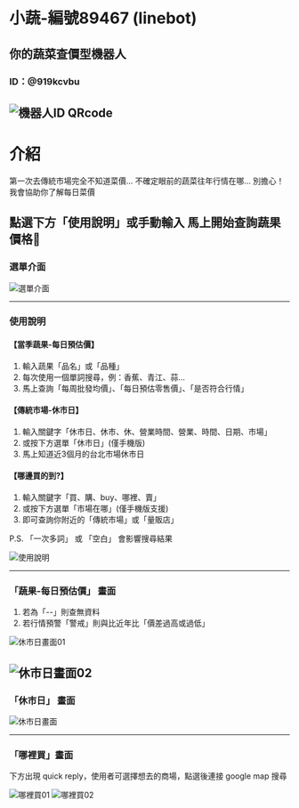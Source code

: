 # 小蔬-編號89467 (linebot)
## 你的蔬菜查價型機器人

### ID：@919kcvbu
![機器人ID QRcode](https://raw.githubusercontent.com/Leileisme/Linebot/main/images/readme/addFriend_919kcvbu.png)
-----------------------------------
# 介紹
第一次去傳統市場完全不知道菜價...
不確定眼前的蔬菜往年行情在哪...
別擔心！我會協助你了解每日菜價

點選下方「使用說明」或手動輸入
馬上開始查詢蔬果價格🥦
-----------------------------------
### 選單介面

![選單介面](https://raw.githubusercontent.com/Leileisme/Linebot/main/images/readme/menu.jpg)

-----------------------------------
### 使用說明


#### 【當季蔬果-每日預估價】

1. 輸入蔬果「品名」或「品種」
2. 每次使用一個單詞搜尋，例：香蕉、青江、蒜...
3. 馬上查詢「每周批發均價」、「每日預估零售價」、「是否符合行情」


#### 【傳統市場-休市日】
1. 輸入關鍵字「休市日、休市、休、營業時間、營業、時間、日期、市場」
2. 或按下方選單「休市日」(僅手機版)
3. 馬上知道近3個月的台北市場休市日

#### 【哪邊買的到?】
1. 輸入關鍵字「買、購、buy、哪裡、賣」
2. 或按下方選單「市場在哪」(僅手機版支援)
3. 即可查詢你附近的「傳統市場」或「量販店」

P.S. 「一次多詞」 或 「空白」 會影響搜尋結果

![使用說明](https://raw.githubusercontent.com/Leileisme/Linebot/main/images/readme/manual.jpg)

-----------------------------------
### 「蔬果-每日預估價」 畫面
1. 若為「--」則查無資料
2. 若行情預警「警戒」則與比近年比「價差過高或過低」

![休市日畫面01](https://raw.githubusercontent.com/Leileisme/Linebot/main/images/readme/date01.jpg)

![休市日畫面02](https://raw.githubusercontent.com/Leileisme/Linebot/main/images/readme/date02.jpg)
-----------------------------------
### 「休市日」 畫面

![休市日畫面](https://raw.githubusercontent.com/Leileisme/Linebot/main/images/readme/cloedDay.jpg)

-----------------------------------
### 「哪裡買」畫面
下方出現 quick reply，使用者可選擇想去的商場，點選後連接 google map 搜尋

![哪裡買01](https://raw.githubusercontent.com/Leileisme/Linebot/main/images/readme/market01.jpg)
![哪裡買02](https://github.com/Leileisme/Linebot/blob/main/images/readme/market02.jpg)
